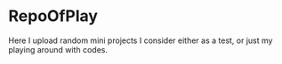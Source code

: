 # RepoOfPlay
Here I upload random mini projects I consider either as a test, or just my playing around with codes.
